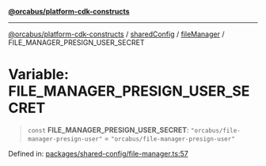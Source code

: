 [**@orcabus/platform-cdk-constructs**](../../../../../../README.md)

***

[@orcabus/platform-cdk-constructs](../../../../../../README.md) / [sharedConfig](../../../README.md) / [fileManager](../README.md) / FILE\_MANAGER\_PRESIGN\_USER\_SECRET

# Variable: FILE\_MANAGER\_PRESIGN\_USER\_SECRET

> `const` **FILE\_MANAGER\_PRESIGN\_USER\_SECRET**: `"orcabus/file-manager-presign-user"` = `"orcabus/file-manager-presign-user"`

Defined in: [packages/shared-config/file-manager.ts:57](https://github.com/OrcaBus/platform-cdk-constructs/blob/main/packages/shared-config/file-manager.ts#L57)
